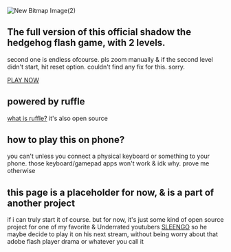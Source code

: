 ![New Bitmap Image(2)](https://github.com/user-attachments/assets/09c5680b-2c57-4b82-ae8c-e911272bfd09)

## The full version of this official shadow the hedgehog flash game, with 2 levels.
  second one is endless ofcourse. pls zoom manually & if the second level didn't start, hit reset option. couldn't find any fix for this. sorry.

  [PLAY NOW](https://neocharmy.github.io/shadow/)

## powered by ruffle
[what is ruffle?](https://ruffle.rs/) it's also open source

## how to play this on phone? 
you can't unless you connect a physical keyboard or something to your phone. those keyboard/gamepad apps won't work & idk why. prove me otherwise

## this page is a placeholder for now, & is a part of another project
if i can truly start it of course. but for now, it's just some kind of open source project for one of my favorite & Underrated youtubers [SLEENGO]() so he maybe decide to play it on his next stream, without being worry about that adobe flash player drama or whatever you call it
